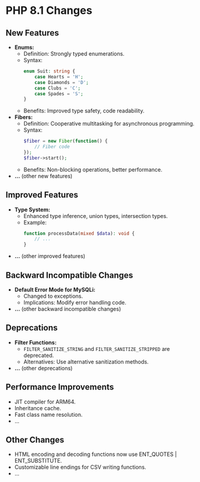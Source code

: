 # PHP 8.1 Changes

## New Features
* **Enums:**
  * Definition: Strongly typed enumerations.
  * Syntax:
    ```php
    enum Suit: string {
        case Hearts = 'H';
        case Diamonds = 'D';
        case Clubs = 'C';
        case Spades = 'S';
    }
    ```
  * Benefits: Improved type safety, code readability.
* **Fibers:**
  * Definition: Cooperative multitasking for asynchronous programming.
  * Syntax:
    ```php
    $fiber = new Fiber(function() {
        // Fiber code
    });
    $fiber->start();
    ```
  * Benefits: Non-blocking operations, better performance.
* **...** (other new features)

## Improved Features
* **Type System:**
  * Enhanced type inference, union types, intersection types.
  * Example:
    ```php
    function processData(mixed $data): void {
        // ...
    }
    ```
* **...** (other improved features)

## Backward Incompatible Changes
* **Default Error Mode for MySQLi:**
  * Changed to exceptions.
  * Implications: Modify error handling code.
* **...** (other backward incompatible changes)

## Deprecations
* **Filter Functions:**
  * `FILTER_SANITIZE_STRING` and `FILTER_SANITIZE_STRIPPED` are deprecated.
  * Alternatives: Use alternative sanitization methods.
* **...** (other deprecations)

## Performance Improvements
* JIT compiler for ARM64.
* Inheritance cache.
* Fast class name resolution.
* ...

## Other Changes
* HTML encoding and decoding functions now use ENT_QUOTES | ENT_SUBSTITUTE.
* Customizable line endings for CSV writing functions.
* ...
